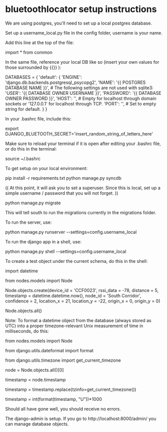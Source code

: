 bluetoothlocator setup instructions
===================================

We are using postgres, you'll need to set up a local postgres database.

Set up a username_local.py file in the config folder, username is your name.

Add this line at the top of the file:


import * from common


In the same file, reference your local DB like so (insert your own values for those surrounded by {{}} ): 



DATABASES = {
    'default': {
        'ENGINE': 'django.db.backends.postgresql_psycopg2',
        'NAME': '{{ POSTGRES DATABASE NAME }}',
        # The following settings are not used with sqlite3:
        'USER': '{{ DATABASE OWNER USERNAME }}',
        'PASSWORD': '{{ DATABASE OWNER PASSWORD }}',
        'HOST': '',                      # Empty for localhost through domain sockets or '127.0.0.1' for localhost through TCP.
        'PORT': '',                      # Set to empty string for default.
    }
}


In your .bashrc file, include this:


export DJANGO_BLUETOOTH_SECRET='insert_random_string_of_letters_here'


Make sure to reload your terminal if it is open after editing your .bashrc file, or do this in the terminal:


source ~/.bashrc


To get setup on your local environment:


pip install -r requirements.txt
python manage.py syncdb


(( At this point, it will ask you to set a superuser.  Since this is local, set up a simple username / password that you will not forget. ))


python manage.py migrate


This will tell south to run the migrations currently in the migrations folder.

To run the server, use: 

python manage.py runserver --settings=config.username_local


To run the django app in a shell, use: 


python manage.py shell --settings=config.username_local


To create a test object under the current schema, do this in the shell:


import datetime

from nodes.models import Node

Node.objects.create(device_id = 'CCF0023', rssi_data = -78, distance = 5, timestamp = datetime.datetime.now(), node_id = 'South Corridor', confidence = 2, location_x = 21, location_y = -22, origin_x = 0, origin_y = 0)

Node.objects.all()


Note: To format a datetime object from the database (always stored as UTC) into a proper timezone-relevant Unix measurement of time in milliseconds, do this:


from nodes.models import Node

from django.utils.dateformat import format

from django.utils.timezone import get_current_timezone

node = Node.objects.all()[0]

timestamp = node.timestamp

timestamp = timestamp.replace(tzinfo=get_current_timezone())

timestamp = int(format(timestamp, "U"))*1000



Should all have gone well, you should receive no errors.

The django-admin is setup.  If you go to http://localhost:8000/admin/ you can manage database objects.
